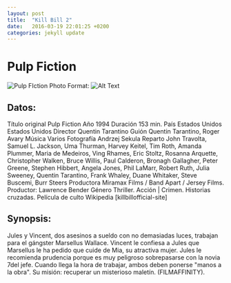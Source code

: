 ```yaml
---
layout: post
title:  "Kill Bill 2"
date:   2016-03-19 22:01:25 +0200
categories: jekyll update
---
```


# Pulp Fiction

![Pulp FIction Photo](/images/Pulp-Fiction-image.png)
Format: ![Alt Text](url)

## Datos:
Título original Pulp Fiction 
Año 1994
Duración 153 min.
País Estados Unidos Estados Unidos
Director Quentin Tarantino 
Guión Quentin Tarantino, Roger Avary
Música Varios
Fotografía Andrzej Sekula
Reparto John Travolta, Samuel L. Jackson, Uma Thurman, Harvey Keitel, 
Tim Roth, Amanda Plummer, Maria de Medeiros, Ving Rhames, Eric Stoltz, 
Rosanna Arquette, Christopher Walken, Bruce Willis, Paul Calderon, 
Bronagh Gallagher, Peter Greene, Stephen Hibbert, Angela Jones, 
Phil LaMarr, Robert Ruth, Julia Sweeney, Quentin Tarantino, Frank Whaley, 
Duane Whitaker, Steve Buscemi, Burr Steers 
Productora Miramax Films / Band Apart / Jersey Films. Productor: Lawrence Bender
Género Thriller. Acción | Crimen. Historias cruzadas. Película de culto 
Wikipedia [killbillofficial-site]

## Synopsis:
Jules y Vincent, dos asesinos a sueldo con no demasiadas luces, trabajan 
para el gángster Marsellus Wallace. Vincent le confiesa a Jules que 
Marsellus le ha pedido que cuide de Mia, su atractiva mujer. Jules le 
recomienda prudencia porque es muy peligroso sobrepasarse con la novia 
7del jefe. Cuando llega la hora de trabajar, ambos deben ponerse 
"manos a la obra". Su misión: recuperar un misterioso maletín. (FILMAFFINITY).


[pulpfiction-site]: https://es.wikipedia.org/wiki/Pulp_Fiction
